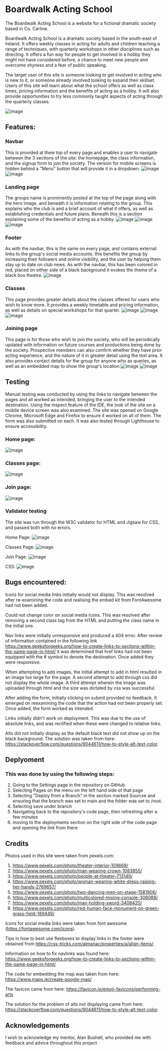 # Boardwalk Acting School
The Boardwalk Acting School is a website for a fictional dramatic society based in Co. Carlow.

Boardwalk Acting School is a dramatic society based in the south-east of Ireland. It offers weekly classes in acting for adults and children teaching a range of techniques, with quarterly workshops in other disciplines such as directing. It offers a fun way for people to get involved in a hobby they might not have considered before, a chance to meet new people and overcome shyness and a fear of public speaking.

The target user of this site is someone looking to get involved in acting who is new to it, or someone already involved looking to expand their skillset. Users of this site will learn about what the school offers as well as class times, pricing information and the benefits of acting as a hobby. It will also provide opportunities to try less commonly taught aspects of acting through the quarterly classes.

![image](https://github.com/HughKeenan/boardwalk/assets/160536272/136dfdec-0512-4551-b285-18f175523f9a)

## Features:
### Navbar
This is provided at thew top of every page and enables a user to navigate between the 3 sections of the site: the homepage, the class information, and the signup form to join the society. The version for mobile screens is hidden behind a "Menu" button that will provide it in a dropdown. 
![image](https://github.com/HughKeenan/boardwalk/assets/160536272/a11a637d-d6cf-41e8-b9b7-8669ac1e1faf)
![image](https://github.com/HughKeenan/boardwalk/assets/160536272/d9eeea91-ed24-4daf-8a68-bc60b22295a9)

### Landing page
The groups name is prominently posted at the top of the page along with the hero image, and beneath it is information relating to the group. This explains who the club is and a brief account of what it offers, as well as establishing credentials and future plans. Beneath this is a section explaining some of the benefits of acting as a hobby.
![image](https://github.com/HughKeenan/boardwalk/assets/160536272/70d87639-8341-4d9b-8344-7cbcc9be2536)
![image](https://github.com/HughKeenan/boardwalk/assets/160536272/c737938d-ba83-428c-93ff-ce07aeff248f)
![image](https://github.com/HughKeenan/boardwalk/assets/160536272/32673d16-1e4e-4189-99de-201468d90793)

### Footer
As with the navbar, this is the same on every page, and contains external links to the group's social media accounts. this benefits the group by increasing their followers and online visibility, and the user by helping them stay up to date on club news. As with the navbar, this has been colored in red; placed on either side of a black background it evokes the theme of a black box theatre.
![image](https://github.com/HughKeenan/boardwalk/assets/160536272/d48f77b7-b09d-4e31-b83f-24c391ab830b)


### Classes
This page provides greater details about the classes offered for users who wish to know more. It provides a weekly timetable and pricing information, as well as details on special workshops for that quarter.
![image](https://github.com/HughKeenan/boardwalk/assets/160536272/0cc8c370-18c9-40ae-bf33-ce169bfae25a)
![image](https://github.com/HughKeenan/boardwalk/assets/160536272/a8af1019-3c3c-4def-b9b5-2fae12f40e83)
![image](https://github.com/HughKeenan/boardwalk/assets/160536272/a1c82ef0-b09b-4156-ad84-970fc1fec58d)

### Joining page
This page is for those who wish to join the society, who will be periodically updated with information on future courses and productions being done by the society. Prospective members can also confirm whether they have prior acting experience, and the nature of it in greater detail using the text area. It also provides contact details for the group for anyone who as queries, as well as an embedded map to show the group's location
![image](https://github.com/HughKeenan/boardwalk/assets/160536272/2e73aa59-ff1c-48be-82c8-39d41b5c88db)
![image](https://github.com/HughKeenan/boardwalk/assets/160536272/a5622fca-7ae0-4a5e-80cf-13a3a2e82a26)

## Testing
Manual testing was conducted by using the links to navigate between the pages and all worked as intended, bringing the user to the intended destination. Using the inspect feature of the IDE, the look of the site on a mobile device screen was also examined. The site was opened on Google Chrome, Microsoft Edge and Firefox to ensure it worked on all of them. The form was also submitted on each. It was also tested through Lighthouse to ensure accessibility.

### Home page:
![image](https://github.com/HughKeenan/boardwalk/assets/160536272/8e974d1d-1e12-4acb-a329-40fa8d1b76de)

### Classes page:
![image](https://github.com/HughKeenan/boardwalk/assets/160536272/00a0a6b5-27da-434e-9690-8a6d259a3861)

### Join page:
![image](https://github.com/HughKeenan/boardwalk/assets/160536272/1be62b8c-a686-4dd0-b0b3-104818e0251f)

### Validator testing
The site was run through the W3C validator for HTML and Jigsaw for CSS, and passed both with no errors.

Home Page:
![image](https://github.com/HughKeenan/boardwalk/assets/160536272/a5663530-c25a-4d34-b59e-cb0606669817)

Classes Page:
![image](https://github.com/HughKeenan/boardwalk/assets/160536272/3159bdee-baf3-4891-b74e-01a0a5191598)

Join Page:
![image](https://github.com/HughKeenan/boardwalk/assets/160536272/1ebc89dc-8840-4d1d-a043-7af776c379c2)

CSS:
![image](https://github.com/HughKeenan/boardwalk/assets/160536272/4707ab06-c6e4-4e97-8e01-30a647a08956)

## Bugs encountered:
Icons for social media links initially would not display. This was resolved after re-examining the code and realising the embed kit from FontAwesome had not been added.

Could not change color on social media icons. This was resolved after removing a second class tag from the HTML and putting the class name in the initial one.

Nav links were initially unresponsive and produced a 404 error. After review of information contained in the following link https://www.geeksforgeeks.org/how-to-create-links-to-sections-within-the-same-page-in-html/ it was determined that href links had not been equipped with the # symbol to denote the destination. Once added they were responsive.

When attempting to add images, the initial attempt to add in html resulted in an image too large for the page. A second attempt to add through css did not display the whole image. A third attempt wherein the image was uploaded through html and the size was dictated by css was successful.

After adding the form, initially clicking on submit provided no feedback. It emerged on reexamining the code that the action had not been properly set. Once added, the form worked as intended.

Links initially didn't work on deployment. This was due to the use of absolute links, and was rectified when these were changed to relative links.

Alts did not initially display as the default black text did not show up on the black background. The solution was taken from here: https://stackoverflow.com/questions/9044611/how-to-style-alt-text-color.

## Deplyoment
### This was done by using the following steps:
1. Going to the Settings page in the repository on GitHub
2. Selecting Pages on the menu on the left hand side of that page
3. Selecting "Deploy from a Branch" in the section marked Sourcxe and ensuring that the branch was set to main and the folder was set to /root.
4. Selecting save under branch
5. Navigating back to the repository's code page, then refreshing after a few minutes
6. moving to the deployments section on the right side of the code page and opening the link from there

## Credits
Photos used in this site were taken from pexels.com:
1. https://www.pexels.com/photo/theater-interior-109669/
2. https://www.pexels.com/photo/man-wearing-crown-1083855/
3. https://www.pexels.com/photo/people-at-theater-713149/
4. https://www.pexels.com/photo/woman-wearing-white-dress-raising-her-hands-2769657/
5. https://www.pexels.com/photo/two-dancing-men-on-stage-1581906/
6. https://www.pexels.com/photo/multicolored-mixing-console-306088/
7. https://www.pexels.com/photo/man-holding-sword-3408420/
8. https://www.pexels.com/photo/red-human-face-monument-on-green-grass-field-189449/

Icons for social media links were taken from font awesome (https://fontawesome.com/icons).

Tips in how to best use flexboxes to display links in the footer were obtained from https://css-tricks.com/almanac/properties/a/align-items/

Information on how to fix navlinks was found here: https://www.geeksforgeeks.org/how-to-create-links-to-sections-within-the-same-page-in-html/

The code for embedding the map was taken from here: https://www.maps.ie/create-google-map/

The favicon came from here: https://favicon.io/emoji-favicons/performing-arts

The solution for the problem of alts not displaying came from here: https://stackoverflow.com/questions/9044611/how-to-style-alt-text-color.

## Acknowledgements
I wish to acknowledge my mentor, Alan Bushell, who provided me with feedback and advice throughout this project
